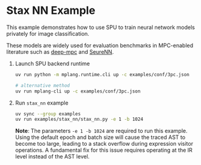 # Stax NN Example

This example demonstrates how to use SPU to train neural network models privately for image classification.

These models are widely used for evaluation benchmarks in MPC-enabled literature such as [deep-mpc](https://arxiv.org/abs/2107.00501) and [SeureNN](https://eprint.iacr.org/2018/442.pdf).

1. Launch SPU backend runtime

    ```sh
    uv run python -m mplang.runtime.cli up -c examples/conf/3pc.json

    # alternative method
    uv run mplang-cli up -c examples/conf/3pc.json
    ```

2. Run `stax_nn` example

    ```sh
    uv sync --group examples
    uv run examples/stax_nn/stax_nn.py -e 1 -b 1024
    ```

    **Note**: The parameters `-e 1 -b 1024` are required to run this example. Using the default epoch and batch size will cause the traced AST to become too large, leading to a stack overflow during expression visitor operations. A fundamental fix for this issue requires operating at the IR level instead of the AST level.
